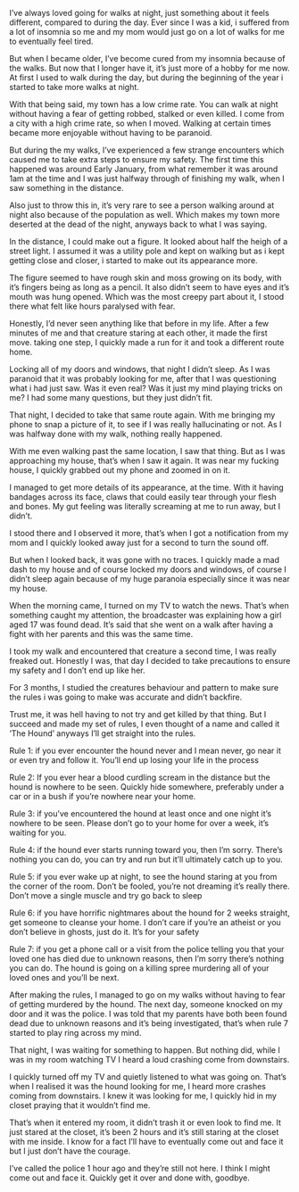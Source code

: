 I’ve always loved going for walks at night, just something about it feels different, compared to during the day. Ever since I was a kid, i suffered from a lot of insomnia so me and my mom would just go on a lot of walks for me to eventually feel tired.

But when I became older, I’ve become cured from my insomnia because of the walks. But now that I longer have it, it’s just more of a hobby for me now. At first I used to walk during the day, but during the beginning of the year i started to take more walks at night. 

With that being said, my town has a low crime rate. You can walk at night without having a fear of getting robbed, stalked or even killed. I come from a city with a high crime rate, so when I moved. Walking at certain times became more enjoyable without having to be paranoid.

But during the my walks, I’ve experienced a few strange encounters which caused me to take extra steps to ensure my safety. The first time this happened was around Early January, from what remember it was around 1am at the time and I was just halfway through of finishing my walk, when I saw something in the distance. 

Also just to throw this in, it’s very rare to see a person walking around at night also because of the population as well. Which makes my town more deserted at the dead of the night, anyways back to what I was saying.

In the distance, I could make out a figure. It looked about half the heigh of a street light. I assumed it was a utility pole and kept on walking but as i kept getting close and closer, i started to make out its appearance more. 

The figure seemed to have rough skin and moss growing on its body, with it’s fingers being as long as a pencil. It also didn’t seem to have eyes and it’s mouth was hung opened. Which was the most creepy part about it, I stood there what felt like hours paralysed with fear. 

Honestly, I’d never seen anything like that before in my life. After a few minutes of me and that creature staring at each other, it made the first move. taking one step, I quickly made a run for it and took a different route home.

Locking all of my doors and windows, that night I didn’t sleep. As I was paranoid that it was probably looking for me, after that I was questioning what i had just saw. Was it even real? Was it just my mind playing tricks on me? I had some many questions, but they just didn’t fit. 

That night, I decided to take that same route again. With me bringing my phone to snap a picture of it, to see if I was really hallucinating or not. As I was halfway done with my walk, nothing really happened.

With me even walking past the same location, I saw that thing. But as I was approaching my house, that’s when I saw it again. It was near my fucking house, I quickly grabbed out my phone and zoomed in on it. 

I managed to get more details of its appearance,  at the time. With it having bandages across its face, claws that could easily tear through your flesh and bones. My gut feeling was literally screaming at me to run away, but I didn’t.

I stood there and I observed it more, that’s when I got a notification from my mom and I quickly looked away just for a second to turn the sound off.

But when I looked back, it was gone with no traces. I quickly made a mad dash to my house and of course locked my doors and windows, of course I didn’t sleep again because of my huge paranoia especially since it was near my house.

When the morning came, I turned on my TV to watch the news. That’s when something caught my attention, the broadcaster was explaining how a girl aged 17 was found dead. It’s said that she went on a walk after having a fight with her parents and this was the same time. 

I took my walk and encountered that creature a second time, I was really freaked out. Honestly I was, that day I decided to take precautions to ensure my safety and I don’t end up like her.

For 3 months, I studied the creatures behaviour and pattern to make sure the rules i was going to make was accurate and didn’t backfire.

Trust me, it was hell having to not try and get killed by that thing. But I succeed and made my set of rules, I even thought of a name and called it ‘The Hound’ anyways I’ll get straight into the rules.

Rule 1: if you ever encounter the hound never and I mean never, go near it or even try and follow it. You’ll end up losing your life in the process 

Rule 2: If you ever hear a blood curdling scream in the distance but the hound is nowhere to be seen. Quickly hide somewhere, preferably under a car or in a bush if you’re nowhere near your home. 

Rule 3: if you’ve encountered the hound at least once and one night it’s nowhere to be seen. Please don’t go to your home for over a week, it’s waiting for you. 

Rule 4: if the hound ever starts running toward you, then I’m sorry. There’s nothing you can do, you can try and run but it’ll ultimately catch up to you. 

Rule 5: if you ever wake up at night, to see the hound staring at you from the corner of the room. Don’t be fooled, you’re not dreaming it’s really there. Don’t move a single muscle and try go back to sleep

Rule 6: if you have horrific nightmares about the hound for 2 weeks straight, get someone to cleanse your home. I don’t care if you’re an atheist or you don’t believe in ghosts, just do it. It’s for your safety 

Rule 7: if you get a phone call or a visit from the police telling you that your loved one has died due to unknown reasons, then I’m sorry there’s nothing you can do. The hound is going on a killing spree murdering all of your loved ones and you’ll be next. 

After making the rules, I managed to go on my walks without having to fear of getting murdered by the hound. The next day, someone knocked on my door and it was the police. I was told that my parents have both been found dead due to unknown reasons and it’s being investigated, that’s when rule 7 started to play ring across my mind. 

That night, I was waiting for something to happen. But nothing did, while I was in my room watching TV I heard a loud crashing come from downstairs.

I quickly turned off my TV and quietly listened to what was going on. That’s when I realised it was the hound looking for me, I heard more crashes coming from downstairs. I knew it was looking for me, I quickly hid in my closet praying that it wouldn’t find me. 

That’s when it entered my room, it didn’t trash it or even look to find me. It just stared at the closet, it’s been 2 hours and it’s still staring at the closet with me inside. I know for a fact I’ll have to eventually come out and face it but I just don’t have the courage. 

I’ve called the police 1 hour ago and they’re still not here. I think I might come out and face it. Quickly get it over and done with, goodbye.